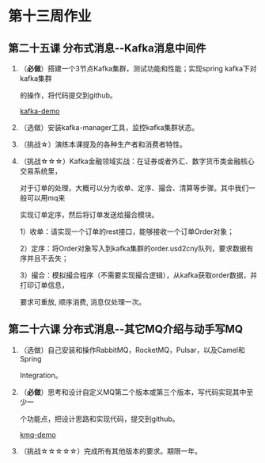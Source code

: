 # 第十三周作业

## 第二十五课 分布式消息--Kafka消息中间件

1. （**必做**）搭建一个3节点Kafka集群，测试功能和性能；实现spring kafka下对kafka集群 

   的操作，将代码提交到github。 

   [kafka-demo](https://github.com/Movosoft/JAVA-01/tree/main/Week_13/kafka-demo)

2. （选做）安装kafka-manager工具，监控kafka集群状态。 

3. （挑战☆）演练本课提及的各种生产者和消费者特性。 

4. （挑战☆☆☆）Kafka金融领域实战：在证券或者外汇、数字货币类金融核心交易系统里， 

   对于订单的处理，大概可以分为收单、定序、撮合、清算等步骤。其中我们一般可以用mq来 

   实现订单定序，然后将订单发送给撮合模块。 

   1）收单：请实现一个订单的rest接口，能够接收一个订单Order对象； 

   2）定序：将Order对象写入到kafka集群的order.usd2cny队列，要求数据有序并且不丢失； 

   3）撮合：模拟撮合程序（不需要实现撮合逻辑），从kafka获取order数据，并打印订单信息， 

   要求可重放, 顺序消费, 消息仅处理一次。

## 第二十六课 分布式消息--其它MQ介绍与动手写MQ

1. （选做）自己安装和操作RabbitMQ，RocketMQ，Pulsar，以及Camel和Spring 

   Integration。 

2. （**必做**）思考和设计自定义MQ第二个版本或第三个版本，写代码实现其中至少一 

   个功能点，把设计思路和实现代码，提交到github。 

   [kmq-demo](https://github.com/Movosoft/JAVA-01/tree/main/Week_13/kmq-demo)

3. （挑战☆☆☆☆☆）完成所有其他版本的要求。期限一年。